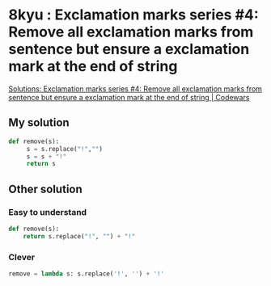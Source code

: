 # 8kyu : Exclamation marks series #4: Remove all exclamation marks from sentence but ensure a exclamation mark at the end of string

[Solutions: Exclamation marks series #4: Remove all exclamation marks from sentence but ensure a exclamation mark at the end of string | Codewars](https://www.codewars.com/kata/57faf12b21c84b5ba30001b0/solutions/python)

## My solution

```python
def remove(s):
     s = s.replace("!","")
     s = s + "!"
     return s
```


## Other solution

### Easy to understand

```python
def remove(s):
    return s.replace("!", "") + "!"
```

### Clever

```python
remove = lambda s: s.replace('!', '') + '!'
```